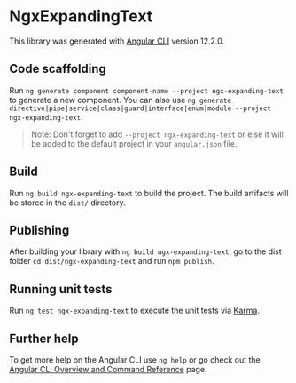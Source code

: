 # NgxExpandingText

This library was generated with [Angular CLI](https://github.com/angular/angular-cli) version 12.2.0.

## Code scaffolding

Run `ng generate component component-name --project ngx-expanding-text` to generate a new component. You can also use `ng generate directive|pipe|service|class|guard|interface|enum|module --project ngx-expanding-text`.

> Note: Don't forget to add `--project ngx-expanding-text` or else it will be added to the default project in your `angular.json` file.

## Build

Run `ng build ngx-expanding-text` to build the project. The build artifacts will be stored in the `dist/` directory.

## Publishing

After building your library with `ng build ngx-expanding-text`, go to the dist folder `cd dist/ngx-expanding-text` and run `npm publish`.

## Running unit tests

Run `ng test ngx-expanding-text` to execute the unit tests via [Karma](https://karma-runner.github.io).

## Further help

To get more help on the Angular CLI use `ng help` or go check out the [Angular CLI Overview and Command Reference](https://angular.io/cli) page.
